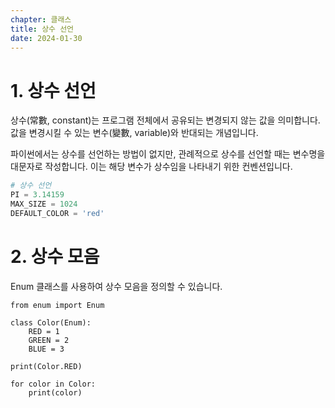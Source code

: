 ```yaml
---
chapter: 클래스
title: 상수 선언
date: 2024-01-30
---
```


# 1. 상수 선언

상수(常數, constant)는 프로그램 전체에서 공유되는 변경되지 않는 값을 의미합니다. 값을 변경시킬 수 있는 변수(變數, variable)와 반대되는 개념입니다. 

파이썬에서는 상수를 선언하는 방법이 없지만, 관례적으로 상수를 선언할 때는 변수명을 대문자로 작성합니다. 이는 해당 변수가 상수임을 나타내기 위한 컨벤션입니다.

```python
# 상수 선언
PI = 3.14159
MAX_SIZE = 1024
DEFAULT_COLOR = 'red'
```

# 2. 상수 모음

Enum 클래스를 사용하여 상수 모음을 정의할 수 있습니다.

```python-exec
from enum import Enum

class Color(Enum):
    RED = 1
    GREEN = 2
    BLUE = 3

print(Color.RED)

for color in Color:
    print(color)
```